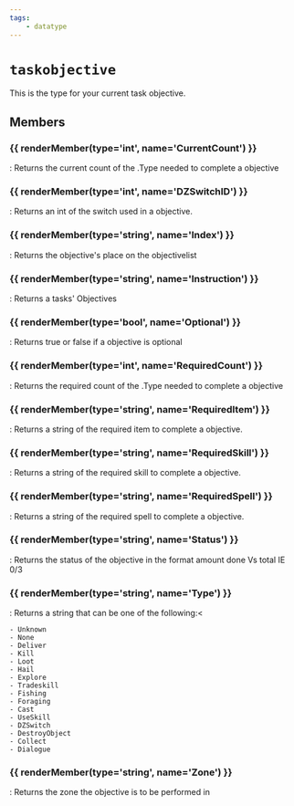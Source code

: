 ```yaml
---
tags:
    - datatype
---
```

# `taskobjective`

This is the type for your current task objective.

## Members

### {{ renderMember(type='int', name='CurrentCount') }}

:   Returns the current count of the .Type needed to complete a objective

### {{ renderMember(type='int', name='DZSwitchID') }}

:   Returns an int of the switch used in a objective.

### {{ renderMember(type='string', name='Index') }}

:   Returns the objective's place on the objectivelist

### {{ renderMember(type='string', name='Instruction') }}

:   Returns a tasks' Objectives

### {{ renderMember(type='bool', name='Optional') }}

:   Returns true or false if a objective is optional

### {{ renderMember(type='int', name='RequiredCount') }}

:   Returns the required count of the .Type needed to complete a objective

### {{ renderMember(type='string', name='RequiredItem') }}

:   Returns a string of the required item to complete a objective.

### {{ renderMember(type='string', name='RequiredSkill') }}

:   Returns a string of the required skill to complete a objective.

### {{ renderMember(type='string', name='RequiredSpell') }}

:   Returns a string of the required spell to complete a objective.

### {{ renderMember(type='string', name='Status') }}

:   Returns the status of the objective in the format amount done Vs total IE 0/3

### {{ renderMember(type='string', name='Type') }}

:   Returns a string that can be one of the following:<

    - Unknown
    - None
    - Deliver
    - Kill
    - Loot
    - Hail
    - Explore
    - Tradeskill
    - Fishing
    - Foraging
    - Cast
    - UseSkill
    - DZSwitch
    - DestroyObject
    - Collect
    - Dialogue

### {{ renderMember(type='string', name='Zone') }}

:   Returns the zone the objective is to be performed in

[int]: datatype-int.md
[string]: datatype-string.md
[bool]: datatype-bool.md
